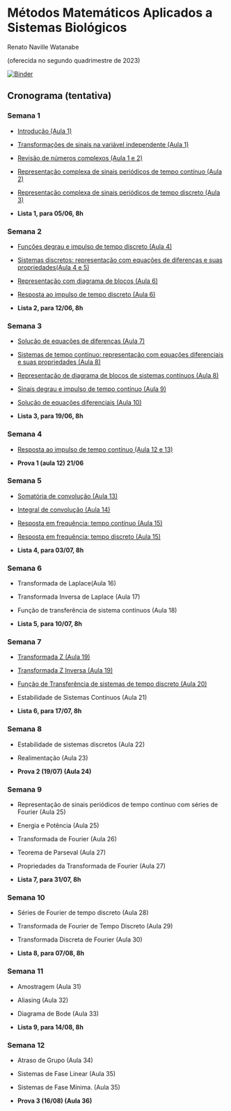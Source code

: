 # Métodos Matemáticos Aplicados a Sistemas Biológicos 

Renato Naville Watanabe

(oferecida no segundo quadrimestre de 2023)

[![Binder](https://mybinder.org/badge_logo.svg)](https://mybinder.org/v2/gh/rnwatanabe/SistemasESinais/HEAD)

## Cronograma (tentativa)

### Semana 1

- [Introdução (Aula 1)](Introducao.ipynb)
- [Transformações de sinais na variável independente (Aula 1)](TransfVarIndep.ipynb)
- [Revisão de números complexos (Aula 1 e 2)](NumerosComplexos.ipynb)
- [Representação complexa de sinais periódicos de tempo contínuo (Aula 2)](RepresentaçãoComplexaContinua.ipynb)
- [Representação complexa de sinais periódicos de tempo discreto (Aula 3)](RepresentacaoComplexaDiscreta.ipynb)

- **Lista 1, para 05/06, 8h**

### Semana 2

- [Funções degrau e impulso de tempo discreto (Aula 4)](DegrauImpulsoDiscreto.ipynb)
- [Sistemas discretos: representação com equações de diferenças e suas propriedades(Aula 4 e 5)](SistemasDiscreto.ipynb)
- [Representação com diagrama de blocos (Aula 6)](DiagBlocoDisc.ipynb)
- [Resposta ao impulso de tempo discreto (Aula 6)](RespostaImpulsoDiscreta.ipynb)

- **Lista 2, para 12/06, 8h**

### Semana 3

- [Solução de equações de diferenças (Aula 7)](Soleqdiferenca.ipynb)
- [Sistemas de tempo contínuo: representação com equações diferenciais e suas propriedades (Aula 8)](SistemasContinuo.ipynb)
- [Representação de diagrama de blocos de sistemas contínuos (Aula 8)](DiagBlocoCont.ipynb)
- [Sinais degrau e impulso de tempo contínuo (Aula 9)](DegrauImpulsoContinuo.ipynb)
- [Solução de equações diferenciais (Aula 10)](Soleqdiferencial.ipynb)

- **Lista 3, para 19/06, 8h**

### Semana 4

- [Resposta ao impulso de tempo contínuo (Aula 12 e 13)](RespostaImpulsoContinuo.ipynb)

- **Prova 1 (aula 12) 21/06**

### Semana 5

- [Somatória de convolução (Aula 13)](SomatoriaConvolução.ipynb)
- [Integral de convolução (Aula 14)](IntegralConvolução.ipynb)
- [Resposta em frequência: tempo contínuo (Aula 15)](RespostaFrequênciaContinuo.ipynb)
- [Resposta em frequência: tempo discreto (Aula 15)](RespostaFrequênciaDiscreto.ipynb)

- **Lista 4, para 03/07, 8h**

### Semana 6

- Transformada de Laplace(Aula 16)
- Transformada Inversa de Laplace (Aula 17)
- Função de transferência de sistema contínuos (Aula 18)
  
- **Lista 5, para 10/07, 8h**

### Semana 7

- [Transformada Z (Aula 19)](TransfomadaZ.ipynb)
- [Transformada Z Inversa (Aula 19)](TransformadaZInversa.ipynb)
- [Função de Transferência de sistemas de tempo discreto (Aula 20)](FuncaoTransferenciaDiscreto.ipynb)
- Estabilidade de Sistemas Contínuos (Aula 21)

- **Lista 6, para 17/07, 8h**

### Semana 8

- Estabilidade de sistemas discretos (Aula 22)
- Realimentação (Aula 23)

- **Prova 2 (19/07) (Aula 24)**

### Semana 9

- Representação de sinais periódicos de tempo contínuo com séries de Fourier (Aula 25)
- Energia e Potência (Aula 25)
- Transformada de Fourier (Aula 26)
- Teorema de Parseval (Aula 27)
- Propriedades da Transformada de Fourier (Aula 27)

- **Lista 7, para 31/07, 8h**

### Semana 10

- Séries de Fourier de tempo discreto (Aula 28)
- Transformada de Fourier de Tempo Discreto (Aula 29)
- Transformada Discreta de Fourier (Aula 30)

- **Lista 8, para 07/08, 8h**

### Semana 11

- Amostragem (Aula 31)
- Aliasing (Aula 32)
- Diagrama de Bode (Aula 33)

- **Lista 9, para 14/08, 8h**

### Semana 12

- Atraso de Grupo (Aula 34)
- Sistemas de Fase Linear (Aula 35)
- Sistemas de Fase Mínima. (Aula 35)

- **Prova 3 (16/08) (Aula 36)**

